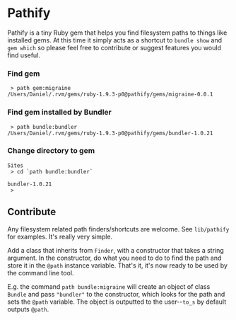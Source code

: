 # Pathify

Pathify is a tiny Ruby gem that helps you find filesystem paths
to things like installed gems. At this time it simply acts as a
shortcut to `bundle show` and `gem which` so please feel free to
contribute or suggest features you would find useful.

### Find gem

     > path gem:migraine
    /Users/Daniel/.rvm/gems/ruby-1.9.3-p0@pathify/gems/migraine-0.0.1

### Find gem installed by Bundler

     > path bundle:bundler
    /Users/Daniel/.rvm/gems/ruby-1.9.3-p0@pathify/gems/bundler-1.0.21

### Change directory to gem
    
    Sites
     > cd `path bundle:bundler`

    bundler-1.0.21
     >

## Contribute

Any filesystem related path finders/shortcuts are welcome. See
`lib/pathify` for examples. It's really very simple.

Add a class that inherits from `Finder`, with a constructor that
takes a string argument. In the constructor, do what you need to
do to find the path and store it in the `@path` instance variable.
That's it, it's now ready to be used by the command line tool.

E.g. the command `path bundle:migraine` will create an object of
class `Bundle` and pass `"bundler"` to the constructor, which
looks for the path and sets the `@path` variable. The object is
outputted to the user--`to_s` by default outputs `@path`.
